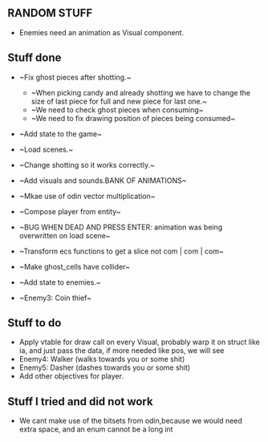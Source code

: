 ## RANDOM STUFF
-  Enemies need an animation as Visual component.

## Stuff done
- ~Fix ghost pieces after shotting.~
    - ~When picking candy and already shotting we have to change the size of last piece for full and new piece for last one.~
    - ~We need to check ghost pieces when consuming~
    - ~We need to fix drawing position of pieces being consumed~

- ~Add state to the game~
- ~Load scenes.~
- ~Change shotting so it works correctly.~
- ~Add visuals and sounds.BANK OF ANIMATIONS~
- ~Mkae use of odin vector multiplication~
- ~Compose player from entity~
- ~BUG WHEN DEAD AND PRESS ENTER: animation was being overwritten on load scene~

- ~Transform ecs functions to get a slice not com | com | com~
- ~Make ghost_cells have collider~
- ~Add state to enemies.~
- ~Enemy3: Coin thief~

## Stuff to do
- Apply vtable for draw call on every Visual, probably warp it on struct like ia, and just pass the data, if more needed like pos, we will see
- Enemy4: Walker (walks towards you or some shit)
- Enemy5: Dasher (dashes towards you or some shit)
- Add other objectives for player.


## Stuff I tried and did not work
- We cant make use of the bitsets from odin,because we would need extra space, and an enum cannot be a long int
